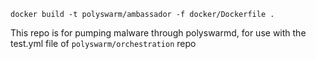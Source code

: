 `docker build -t polyswarm/ambassador -f docker/Dockerfile .`

This repo is for pumping malware through polyswarmd, for use with the test.yml file of `polyswarm/orchestration` repo
